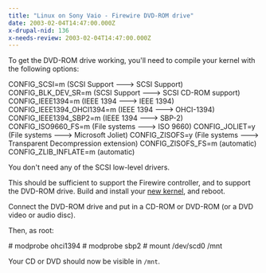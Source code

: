 ```yaml
---
title: "Linux on Sony Vaio - Firewire DVD-ROM drive"
date: 2003-02-04T14:47:00.000Z
x-drupal-nid: 136
x-needs-review: 2003-02-04T14:47:00.000Z
---
```

To get the DVD-ROM drive working, you'll need to compile your kernel with the following options:

<div class="snippet">
    CONFIG_SCSI=m (SCSI Support ---> SCSI Support)
    CONFIG_BLK_DEV_SR=m (SCSI Support ---> SCSI CD-ROM support)
    CONFIG_IEEE1394=m (IEEE 1394 ---> IEEE 1394)
    CONFIG_IEEE1394_OHCI1394=m (IEEE 1394 ---> OHCI-1394)
    CONFIG_IEEE1394_SBP2=m (IEEE 1394 ---> SBP-2)
    CONFIG_ISO9660_FS=m (File systems ---> ISO 9660)
    CONFIG_JOLIET=y (File systems ---> Microsoft Joliet)
    CONFIG_ZISOFS=y (File systems ---> Transparent Decompression extension)
    CONFIG_ZISOFS_FS=m (automatic)
    CONFIG_ZLIB_INFLATE=m (automatic)

</div>

You don't need any of the SCSI low-level drivers.

This should be sufficient to support the Firewire controller, and to support the DVD-ROM drive. Build and install your [new kernel](/drupal-4.7.3/make-kpkg.html), and reboot.

Connect the DVD-ROM drive and put in a CD-ROM or DVD-ROM (or a DVD video or audio disc).

Then, as root:

<div class="snippet">
    # modprobe ohci1394
    # modprobe sbp2
    # mount /dev/scd0 /mnt

</div>

Your CD or DVD should now be visible in `/mnt`.